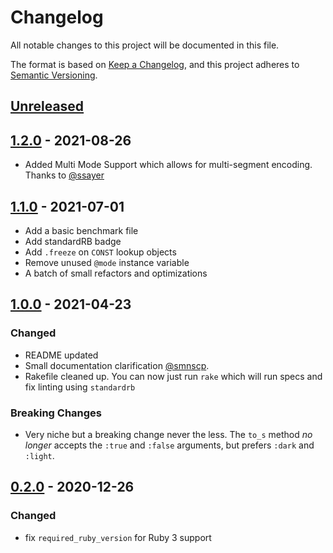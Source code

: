 # Changelog

All notable changes to this project will be documented in this file.

The format is based on [Keep a Changelog](https://keepachangelog.com/en/1.0.0/),
and this project adheres to [Semantic Versioning](https://semver.org/spec/v2.0.0.html).

## [Unreleased]

## [1.2.0] - 2021-08-26

- Added Multi Mode Support which allows for multi-segment encoding. Thanks to [@ssayer](https://github.com/ssayer)

## [1.1.0] - 2021-07-01

- Add a basic benchmark file
- Add standardRB badge
- Add `.freeze` on `CONST` lookup objects
- Remove unused `@mode` instance variable
- A batch of small refactors and optimizations

## [1.0.0] - 2021-04-23

### Changed

- README updated
- Small documentation clarification [@smnscp](https://github.com/smnscp).
- Rakefile cleaned up. You can now just run `rake` which will run specs and fix linting using `standardrb`

### Breaking Changes

- Very niche but a breaking change never the less. The `to_s` method *no longer* accepts the `:true` and `:false` arguments, but prefers `:dark` and `:light`.

## [0.2.0] - 2020-12-26

### Changed

- fix `required_ruby_version` for Ruby 3 support

[unreleased]: https://github.com/whomwah/rqrcode_core/compare/v1.2.0...HEAD
[1.2.0]: https://github.com/whomwah/rqrcode_core/compare/v1.1.0...v1.2.0
[1.1.0]: https://github.com/whomwah/rqrcode_core/compare/v1.0.0...v1.1.0
[1.0.0]: https://github.com/whomwah/rqrcode_core/compare/v0.2.0...v1.0.0
[0.2.0]: https://github.com/whomwah/rqrcode_core/compare/v0.1.2...v0.2.0
